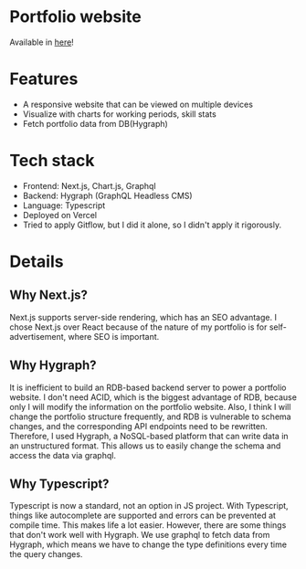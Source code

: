 # Portfolio website

Available in [here](https://portfolio-five-omega-99.vercel.app/about)!

# Features

- A responsive website that can be viewed on multiple devices
- Visualize with charts for working periods, skill stats
- Fetch portfolio data from DB(Hygraph)

# Tech stack

- Frontend: Next.js, Chart.js, Graphql
- Backend: Hygraph (GraphQL Headless CMS)
- Language: Typescript
- Deployed on Vercel
- Tried to apply Gitflow, but I did it alone, so I didn't apply it rigorously.

# Details

## Why Next.js?

Next.js supports server-side rendering, which has an SEO advantage. I chose Next.js over React because of the nature of my portfolio is for self-advertisement, where SEO is important.

## Why Hygraph?

It is inefficient to build an RDB-based backend server to power a portfolio website. I don't need ACID, which is the biggest advantage of RDB, because only I will modify the information on the portfolio website. Also, I think I will change the portfolio structure frequently, and RDB is vulnerable to schema changes, and the corresponding API endpoints need to be rewritten. Therefore, I used Hygraph, a NoSQL-based platform that can write data in an unstructured format. This allows us to easily change the schema and access the data via graphql.

## Why Typescript?

Typescript is now a standard, not an option in JS project. With Typescript, things like autocomplete are supported and errors can be prevented at compile time. This makes life a lot easier. However, there are some things that don't work well with Hygraph. We use graphql to fetch data from Hygraph, which means we have to change the type definitions every time the query changes.
